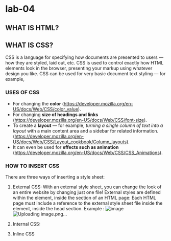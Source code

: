 # lab-04
## WHAT IS HTML?

## WHAT IS CSS?
CSS is a language for specifying how documents are presented to users — how they are styled, laid out, etc.
CSS is used to control exactly how HTML elements look in the browser, presenting your markup using whatever design you like.
CSS can be used for very basic document text styling — for example, 
### USES OF CSS
- For changing the **color** (https://developer.mozilla.org/en-US/docs/Web/CSS/color_value).
- For changing **size of headings and links** (https://developer.mozilla.org/en-US/docs/Web/CSS/font-size). 
- To create a **layout** — for example, *turning a single column of text into a layout* with a main content area and a sidebar for related information.(https://developer.mozilla.org/en-US/docs/Web/CSS/Layout_cookbook/Column_layouts).  
- It can even be used for **effects such as animation** (https://developer.mozilla.org/en-US/docs/Web/CSS/CSS_Animations).

### HOW TO INSERT CSS
There are three ways of inserting a style sheet:

1. External CSS: With an external style sheet, you can change the look of an entire website by changing just one file! External styles are defined within the <link> element, inside the <head> section of an HTML page: Each HTML page must include a reference to the external style sheet file inside the <link> element, inside the head section. Example : <!DOCTYPE html>
![image](https://user-images.githubusercontent.com/122635175/213169176-b080a36b-0d37-4d68-8c64-f25a897ddf44.png)![Uploading image.png…]()

2. Internal CSS:
3. Inline CSS
